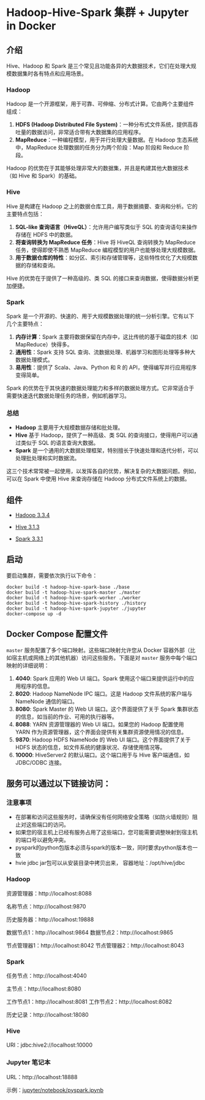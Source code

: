 # Hadoop-Hive-Spark 集群 + Jupyter in Docker

## 介绍
Hive、Hadoop 和 Spark 是三个常见且功能各异的大数据技术，它们在处理大规模数据集时各有特点和应用场景。

### Hadoop

Hadoop 是一个开源框架，用于可靠、可伸缩、分布式计算。它由两个主要组件组成：

1. **HDFS (Hadoop Distributed File System)**：一种分布式文件系统，提供高吞吐量的数据访问，非常适合带有大数据集的应用程序。
2. **MapReduce**：一种编程模型，用于并行处理大量数据。在 Hadoop 生态系统中，MapReduce 处理数据的任务分为两个阶段：Map 阶段和 Reduce 阶段。

Hadoop 的优势在于其能够处理非常大的数据集，并且是构建其他大数据技术（如 Hive 和 Spark）的基础。

### Hive

Hive 是构建在 Hadoop 之上的数据仓库工具，用于数据摘要、查询和分析。它的主要特点包括：

1. **SQL-like 查询语言（HiveQL）**：允许用户编写类似于 SQL 的查询语句来操作存储在 HDFS 中的数据。
2. **将查询转换为 MapReduce 任务**：Hive 将 HiveQL 查询转换为 MapReduce 任务，使得即使不熟悉 MapReduce 编程模型的用户也能够处理大规模数据。
3. **用于数据仓库的特性**：如分区、索引和存储管理等，这些特性优化了大规模数据的存储和查询。

Hive 的优势在于提供了一种高级的、类 SQL 的接口来查询数据，使得数据分析更加便捷。

### Spark

Spark 是一个开源的、快速的、用于大规模数据处理的统一分析引擎。它有以下几个主要特点：

1. **内存计算**：Spark 主要将数据保留在内存中，这比传统的基于磁盘的技术（如 MapReduce）快得多。
2. **通用性**：Spark 支持 SQL 查询、流数据处理、机器学习和图形处理等多种大数据处理模式。
3. **易用性**：提供了 Scala、Java、Python 和 R 的 API，使得编写并行应用程序变得简单。

Spark 的优势在于其快速的数据处理能力和多样的数据处理方式。它非常适合于需要快速迭代数据处理任务的场景，例如机器学习。

### 总结

- **Hadoop** 主要用于大规模数据存储和批处理。
- **Hive** 基于 Hadoop，提供了一种高级、类 SQL 的查询接口，使得用户可以通过类似于 SQL 的语言查询大数据。
- **Spark** 是一个通用的大数据处理框架，特别擅长于快速处理和迭代分析，可以处理批处理和实时数据流。

这三个技术常常被一起使用，以发挥各自的优势，解决复杂的大数据问题。例如，可以在 Spark 中使用 Hive 来查询存储在 Hadoop 分布式文件系统上的数据。

## 组件

* [Hadoop 3.3.4](https://hadoop.apache.org/)

* [Hive 3.1.3](http://hive.apache.org/)

* [Spark 3.3.1](https://spark.apache.org/)

## 启动

要启动集群，需要依次执行以下命令：
```
docker build -t hadoop-hive-spark-base ./base
docker build -t hadoop-hive-spark-master ./master
docker build -t hadoop-hive-spark-worker ./worker
docker build -t hadoop-hive-spark-history ./history
docker build -t hadoop-hive-spark-jupyter ./jupyter
docker-compose up -d
```

## Docker Compose 配置文件

`master` 服务配置了多个端口映射。这些端口映射允许您从 Docker 容器外部（比如宿主机或网络上的其他机器）访问这些服务。下面是对 `master` 服务中每个端口映射的详细说明：
1. **4040**: Spark 应用的 Web UI 端口。Spark 使用这个端口来提供运行中的应用程序的信息。
2. **8020**: Hadoop NameNode IPC 端口。这是 Hadoop 文件系统的客户端与 NameNode 通信的端口。
3. **8080**: Spark Master 的 Web UI 端口。这个界面提供了关于 Spark 集群状态的信息，如当前的作业、可用的执行器等。
4. **8088**: YARN 资源管理器的 Web UI 端口。如果您的 Hadoop 配置使用 YARN 作为资源管理器，这个界面会提供有关集群资源使用情况的信息。
5. **9870**: Hadoop HDFS NameNode 的 Web UI 端口。这个界面提供了关于 HDFS 状态的信息，如文件系统的健康状况、存储使用情况等。
6. **10000**: HiveServer2 的默认端口。这个端口用于与 Hive 客户端通信，如 JDBC/ODBC 连接。


## 服务可以通过以下链接访问：

### 注意事项

- 在部署和访问这些服务时，请确保没有任何网络安全策略（如防火墙规则）阻止对这些端口的访问。
- 如果您的宿主机上已经有服务占用了这些端口，您可能需要调整映射到宿主机的端口号以避免冲突。
- pyspark的python包版本必须与spark的版本一致，同时要求python版本也一致
- hvie jdbc jar包可以从安装目录中拷贝出来， 容器地址：/opt/hive/jdbc

### Hadoop

资源管理器：http://localhost:8088

名称节点：http://localhost:9870

历史服务器：http://localhost:19888

数据节点1：http://localhost:9864
数据节点2：http://localhost:9865

节点管理器1：http://localhost:8042
节点管理器2：http://localhost:8043

### Spark
任务节点：http://localhost:4040

主节点：http://localhost:8080

工作节点1：http://localhost:8081
工作节点2：http://localhost:8082

历史记录：http://localhost:18080

### Hive
URI：jdbc:hive2://localhost:10000

### Jupyter 笔记本
URL：http://localhost:18888

示例：[jupyter/notebook/pyspark.ipynb](jupyter/notebook/pyspark.ipynb)

